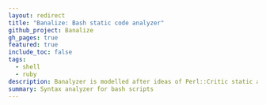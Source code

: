 ```yaml
---
layout: redirect
title: "Banalize: Bash static code analyzer"
github_project: Banalize
gh_pages: true
featured: true
include_toc: false
tags:
  - shell
  - ruby
description: Banalyzer is modelled after ideas of Perl::Critic static analyzer for Perl.
summary: Syntax analyzer for bash scripts
---
```

